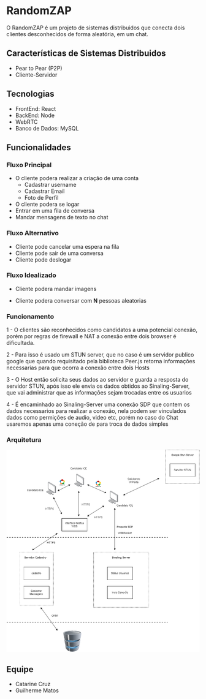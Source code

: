 # RandomZAP
O RandomZAP é um projeto de sistemas distribuidos que conecta dois clientes desconhecidos de forma aleatória, em um chat.

## Características de Sistemas Distribuidos
- Pear to Pear (P2P)
- Cliente-Servidor

## Tecnologias 
- FrontEnd: React
- BackEnd: Node
- WebRTC
- Banco de Dados: MySQL

## Funcionalidades
### Fluxo Principal
- O cliente podera realizar a criação de uma conta
    * Cadastrar username
    * Cadastrar Email
    * Foto de Perfil
- O cliente podera se logar
- Entrar em uma fila de conversa
- Mandar mensagens de texto no chat

### Fluxo Alternativo
- Cliente pode cancelar uma espera na fila
- Cliente pode sair de uma conversa
- Cliente pode deslogar

### Fluxo Idealizado
- Cliente podera mandar imagens

- Cliente podera conversar com **N** pessoas aleatorias

### Funcionamento
1 - O clientes são reconhecidos como candidatos a uma potencial conexão, porém por regras de firewall e NAT a conexão entre dois browser é dificultada.

2 - Para isso é usado um STUN server, que no caso é um servidor publico google que quando requisitado pela biblioteca Peer.js retorna informações necessarias para que ocorra a conexão entre dois Hosts

3 - O Host então solicita seus dados ao servidor e guarda a resposta do servidor STUN, após isso ele envia os dados obtidos ao Sinaling-Server, que vai administrar que as informações sejam trocadas entre os usuarios

4 - É encaminhado ao Sinaling-Server uma conexão SDP que contem os dados necessarios para realizar a conexão, nela podem ser vinculados dados como permições de audio, video etc, porém no caso do Chat usaremos apenas uma coneção de para troca de dados simples



### Arquitetura

<img src="arquiteturaSD.png">

## Equipe
- Catarine Cruz
- Guilherme Matos 

